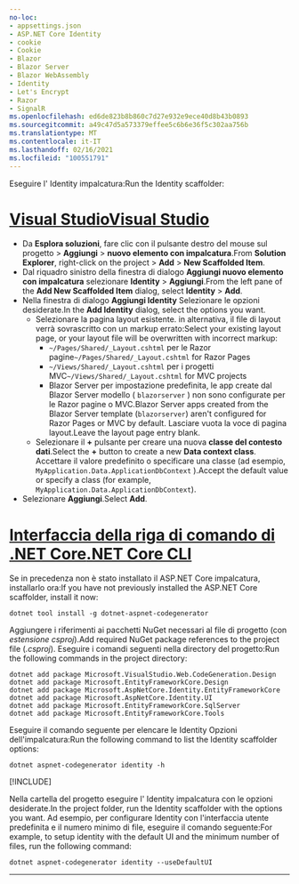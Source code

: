 ```yaml
---
no-loc:
- appsettings.json
- ASP.NET Core Identity
- cookie
- Cookie
- Blazor
- Blazor Server
- Blazor WebAssembly
- Identity
- Let's Encrypt
- Razor
- SignalR
ms.openlocfilehash: ed6de823b8b860c7d27e932e9ece40d8b43b0893
ms.sourcegitcommit: a49c47d5a573379effee5c6b6e36f5c302aa756b
ms.translationtype: MT
ms.contentlocale: it-IT
ms.lasthandoff: 02/16/2021
ms.locfileid: "100551791"
---
```

<span data-ttu-id="67c82-101">Eseguire l' Identity impalcatura:</span><span class="sxs-lookup"><span data-stu-id="67c82-101">Run the Identity scaffolder:</span></span>

# <a name="visual-studio"></a>[<span data-ttu-id="67c82-102">Visual Studio</span><span class="sxs-lookup"><span data-stu-id="67c82-102">Visual Studio</span></span>](#tab/visual-studio)

* <span data-ttu-id="67c82-103">Da **Esplora soluzioni**, fare clic con il pulsante destro del mouse sul progetto > **Aggiungi**  >  **nuovo elemento con impalcatura**.</span><span class="sxs-lookup"><span data-stu-id="67c82-103">From **Solution Explorer**, right-click on the project > **Add** > **New Scaffolded Item**.</span></span>
* <span data-ttu-id="67c82-104">Dal riquadro sinistro della finestra di dialogo **Aggiungi nuovo elemento con impalcatura** selezionare **Identity**  >  **Aggiungi**.</span><span class="sxs-lookup"><span data-stu-id="67c82-104">From the left pane of the **Add New Scaffolded Item** dialog, select **Identity** > **Add**.</span></span>
* <span data-ttu-id="67c82-105">Nella finestra di dialogo **Aggiungi Identity** Selezionare le opzioni desiderate.</span><span class="sxs-lookup"><span data-stu-id="67c82-105">In the **Add Identity** dialog, select the options you want.</span></span>
  * <span data-ttu-id="67c82-106">Selezionare la pagina layout esistente. in alternativa, il file di layout verrà sovrascritto con un markup errato:</span><span class="sxs-lookup"><span data-stu-id="67c82-106">Select your existing layout page, or your layout file will be overwritten with incorrect markup:</span></span>
    * <span data-ttu-id="67c82-107">`~/Pages/Shared/_Layout.cshtml` per le Razor pagine</span><span class="sxs-lookup"><span data-stu-id="67c82-107">`~/Pages/Shared/_Layout.cshtml` for Razor Pages</span></span>
    * <span data-ttu-id="67c82-108">`~/Views/Shared/_Layout.cshtml` per i progetti MVC</span><span class="sxs-lookup"><span data-stu-id="67c82-108">`~/Views/Shared/_Layout.cshtml` for MVC projects</span></span>
    * <span data-ttu-id="67c82-109">Blazor Server per impostazione predefinita, le app create dal Blazor Server modello ( `blazorserver` ) non sono configurate per le Razor pagine o MVC.</span><span class="sxs-lookup"><span data-stu-id="67c82-109">Blazor Server apps created from the Blazor Server template (`blazorserver`) aren't configured for Razor Pages or MVC by default.</span></span> <span data-ttu-id="67c82-110">Lasciare vuota la voce di pagina layout.</span><span class="sxs-lookup"><span data-stu-id="67c82-110">Leave the layout page entry blank.</span></span>
  * <span data-ttu-id="67c82-111">Selezionare il **+** pulsante per creare una nuova **classe del contesto dati**.</span><span class="sxs-lookup"><span data-stu-id="67c82-111">Select the **+** button to create a new **Data context class**.</span></span> <span data-ttu-id="67c82-112">Accettare il valore predefinito o specificare una classe (ad esempio, `MyApplication.Data.ApplicationDbContext` ).</span><span class="sxs-lookup"><span data-stu-id="67c82-112">Accept the default value or specify a class (for example, `MyApplication.Data.ApplicationDbContext`).</span></span>
* <span data-ttu-id="67c82-113">Selezionare **Aggiungi**.</span><span class="sxs-lookup"><span data-stu-id="67c82-113">Select **Add**.</span></span>

# <a name="net-core-cli"></a>[<span data-ttu-id="67c82-114">Interfaccia della riga di comando di .NET Core</span><span class="sxs-lookup"><span data-stu-id="67c82-114">.NET Core CLI</span></span>](#tab/netcore-cli)

<span data-ttu-id="67c82-115">Se in precedenza non è stato installato il ASP.NET Core impalcatura, installarlo ora:</span><span class="sxs-lookup"><span data-stu-id="67c82-115">If you have not previously installed the ASP.NET Core scaffolder, install it now:</span></span>

```dotnetcli
dotnet tool install -g dotnet-aspnet-codegenerator
```

<span data-ttu-id="67c82-116">Aggiungere i riferimenti ai pacchetti NuGet necessari al file di progetto (con *estensione csproj*).</span><span class="sxs-lookup"><span data-stu-id="67c82-116">Add required NuGet package references to the project file (*.csproj*).</span></span> <span data-ttu-id="67c82-117">Eseguire i comandi seguenti nella directory del progetto:</span><span class="sxs-lookup"><span data-stu-id="67c82-117">Run the following commands in the project directory:</span></span>

```dotnetcli
dotnet add package Microsoft.VisualStudio.Web.CodeGeneration.Design
dotnet add package Microsoft.EntityFrameworkCore.Design
dotnet add package Microsoft.AspNetCore.Identity.EntityFrameworkCore
dotnet add package Microsoft.AspNetCore.Identity.UI
dotnet add package Microsoft.EntityFrameworkCore.SqlServer
dotnet add package Microsoft.EntityFrameworkCore.Tools
```

<span data-ttu-id="67c82-118">Eseguire il comando seguente per elencare le Identity Opzioni dell'impalcatura:</span><span class="sxs-lookup"><span data-stu-id="67c82-118">Run the following command to list the Identity scaffolder options:</span></span>

```dotnetcli
dotnet aspnet-codegenerator identity -h
```

[!INCLUDE[](~/includes/scaffoldTFM.md)]

<span data-ttu-id="67c82-119">Nella cartella del progetto eseguire l' Identity impalcatura con le opzioni desiderate.</span><span class="sxs-lookup"><span data-stu-id="67c82-119">In the project folder, run the Identity scaffolder with the options you want.</span></span> <span data-ttu-id="67c82-120">Ad esempio, per configurare Identity con l'interfaccia utente predefinita e il numero minimo di file, eseguire il comando seguente:</span><span class="sxs-lookup"><span data-stu-id="67c82-120">For example, to setup identity with the default UI and the minimum number of files, run the following command:</span></span>

```dotnetcli
dotnet aspnet-codegenerator identity --useDefaultUI
```

---

